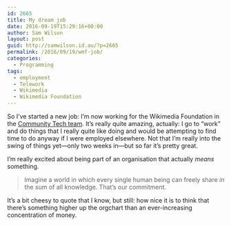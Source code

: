 ```yaml
---
id: 2665
title: My dream job
date: 2016-09-19T15:29:16+00:00
author: Sam Wilson
layout: post
guid: http://samwilson.id.au/?p=2665
permalink: /2016/09/19/wmf-job/
categories:
  - Programming
tags:
  - employment
  - Telework
  - Wikimedia
  - Wikimedia Foundation
---
```

So I&#8217;ve started a new job: I&#8217;m now working for the Wikimedia Foundation in the [Community Tech team](https://meta.wikimedia.org/wiki/Community_Tech). It&#8217;s really quite amazing, actually: I go to &#8220;work&#8221; and do things that I really quite like doing and would be attempting to find time to do anyway if I were employed elsewhere. Not that I&#8217;m really into the swing of things yet—only two weeks in—but so far it&#8217;s pretty great.

I&#8217;m really excited about being part of an organisation that actually _means_ something.

> Imagine a world in which every single human being can freely share in the sum of all knowledge. That&#8217;s our commitment.

It&#8217;s a bit cheesy to quote that I know, but still: how nice it is to think that there&#8217;s something higher up the orgchart than an ever-increasing concentration of money.